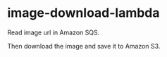# image-download-lambda
Read image url in Amazon SQS.

Then download the image and save it to Amazon S3.
